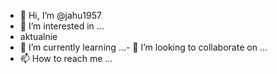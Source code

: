 - 👋 Hi, I’m @jahu1957
- 👀 I’m interested in ...
- aktualnie 
- 🌱 I’m currently learning ...- 💞️ I’m looking to collaborate on ...
- 📫 How to reach me ...

<!---
jahu1957/jahu1957 is a ✨ special ✨ repository because its `README.md` (this file) appears on your GitHub profile.
You can click the Preview link to take a look at your changes.
--->
